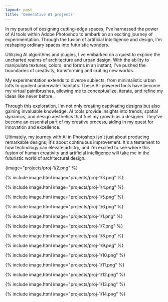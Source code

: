 ```yaml
---
layout: post
title: 'Generative AI projects'
---
```

In my pursuit of designing cutting-edge spaces, I've harnessed the power of AI tools within Adobe Photoshop to embark on an exciting journey of experimentation. Through the fusion of artificial intelligence and design, I'm reshaping ordinary spaces into futuristic wonders.

Utilizing AI algorithms and plugins, I've embarked on a quest to explore the uncharted realms of architecture and urban design. With the ability to manipulate textures, colors, and forms in an instant, I've pushed the boundaries of creativity, transforming and crating new worlds.

My experimentation extends to diverse subjects, from minimalistic urban lofts to opulent underwater habitats. These AI-powered tools have become my virtual paintbrushes, allowing me to conceptualize, iterate, and refine my ideas like never before.

Through this exploration, I'm not only creating captivating designs but also gaining invaluable knowledge. AI tools provide insights into trends, spatial dynamics, and design aesthetics that fuel my growth as a designer. They've become an essential part of my creative process, aiding in my quest for innovation and excellence.

Ultimately, my journey with AI in Photoshop isn't just about producing remarkable designs; it's about continuous improvement. It's a testament to how technology can elevate artistry, and I'm excited to see where this fusion of human creativity and artificial intelligence will take me in the futuristic world of architectural design.


{image="projects/proj-1/2.png" %}

{% include image.html image="projects/proj-1/3.png" %}

{% include image.html image="projects/proj-1/4.png" %}

{% include image.html image="projects/proj-1/5.png" %}

{% include image.html image="projects/proj-1/6.png" %}

{% include image.html image="projects/proj-1/1.png" %}

{% include image.html image="projects/proj-1/7.png" %}

{% include image.html image="projects/proj-1/8.png" %}

{% include image.html image="projects/proj-1/9.png" %}

{% include image.html image="projects/proj-1/10.png" %}

{% include image.html image="projects/proj-1/11.png" %}

{% include image.html image="projects/proj-1/12.png" %}

{% include image.html image="projects/proj-1/13.png" %}

{% include image.html image="projects/proj-1/14.png" %}